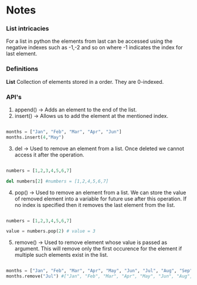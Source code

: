 # Notes

### List intricacies

For a list in python the elements from last can be accessed using the negative indexes such as -1,-2 and so on where -1 indicates the index for last element.

### Definitions

**List** Collection of elements stored in a order. They are 0-indexed.

### API's

1) append() -> Adds an element to the end of the list.
2) insert() -> Allows us to add the element at the mentioned index.

``` Python

months = ["Jan", "Feb", "Mar", "Apr", "Jun"]
months.insert(4,"May")

``` 

3) del -> Used to remove an element from a list. Once deleted we cannot access it after the operation.

``` Python

numbers = [1,2,3,4,5,6,7]

del numbers[2] #numbers = [1,2,4,5,6,7]

```

4) pop() -> Used to remove an element from a list. We can store the value of removed element into a variable for future use after this operation. If no index is specified then it removes the last element from the list.

``` Python

numbers = [1,2,3,4,5,6,7]

value = numbers.pop(2) # value = 3

```

5) remove() -> Used to remove element whose value is passed as argument. This will remove only the first occurence for the element if multiple such elements exist in the list.

``` Python

months = ["Jan", "Feb", "Mar", "Apr", "May", "Jun", "Jul", "Aug", "Sep", "Oct", "Nov", "Dec"]
months.remove("Jul") #["Jan", "Feb", "Mar", "Apr", "May", "Jun", "Aug", "Sep", "Oct", "Nov", "Dec"]

```
